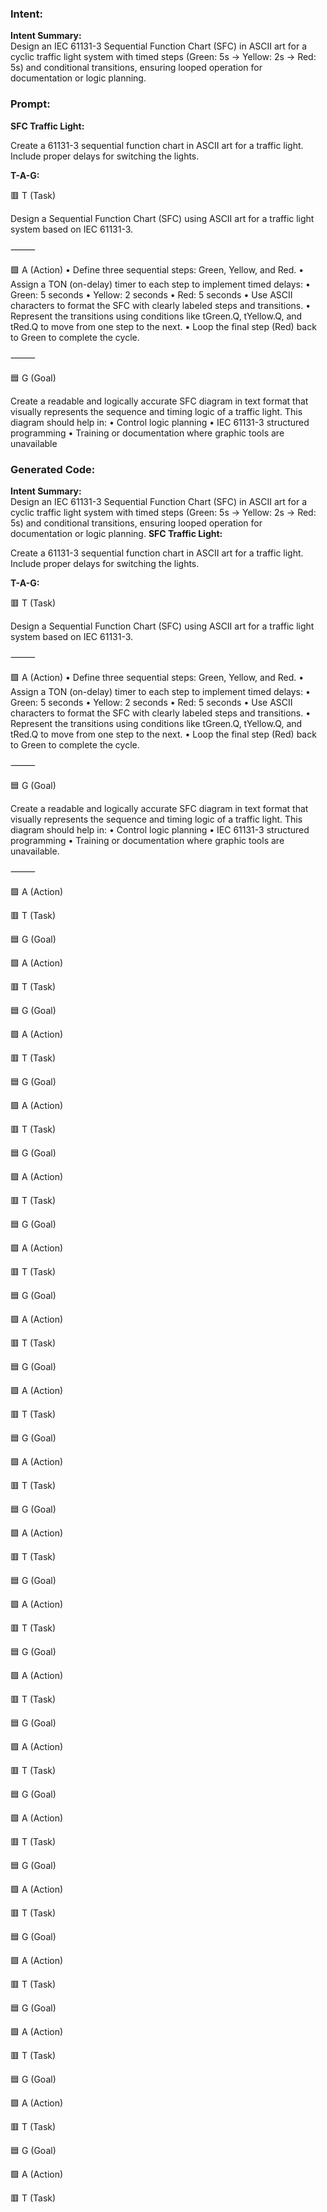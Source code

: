 ### Intent:
**Intent Summary:**  
Design an IEC 61131-3 Sequential Function Chart (SFC) in ASCII art for a cyclic traffic light system with timed steps (Green: 5s → Yellow: 2s → Red: 5s) and conditional transitions, ensuring looped operation for documentation or logic planning.

### Prompt:
**SFC Traffic Light:**

Create a 61131-3 sequential function chart in ASCII art for a traffic light. Include proper delays for switching the lights.

**T-A-G:**

🟥 T (Task)

Design a Sequential Function Chart (SFC) using ASCII art for a traffic light system based on IEC 61131-3.

⸻

🟩 A (Action)
	•	Define three sequential steps: Green, Yellow, and Red.
	•	Assign a TON (on-delay) timer to each step to implement timed delays:
	•	Green: 5 seconds
	•	Yellow: 2 seconds
	•	Red: 5 seconds
	•	Use ASCII characters to format the SFC with clearly labeled steps and transitions.
	•	Represent the transitions using conditions like tGreen.Q, tYellow.Q, and tRed.Q to move from one step to the next.
	•	Loop the final step (Red) back to Green to complete the cycle.

⸻

🟦 G (Goal)

Create a readable and logically accurate SFC diagram in text format that visually represents the sequence and timing logic of a traffic light. This diagram should help in:
	•	Control logic planning
	•	IEC 61131-3 structured programming
	•	Training or documentation where graphic tools are unavailable

### Generated Code:
**Intent Summary:**  
Design an IEC 61131-3 Sequential Function Chart (SFC) in ASCII art for a cyclic traffic light system with timed steps (Green: 5s → Yellow: 2s → Red: 5s) and conditional transitions, ensuring looped operation for documentation or logic planning.
**SFC Traffic Light:**

Create a 61131-3 sequential function chart in ASCII art for a traffic light. Include proper delays for switching the lights.

**T-A-G:**

🟥 T (Task)

Design a Sequential Function Chart (SFC) using ASCII art for a traffic light system based on IEC 61131-3.

⸻

🟩 A (Action)
	•	Define three sequential steps: Green, Yellow, and Red.
	•	Assign a TON (on-delay) timer to each step to implement timed delays:
	•	Green: 5 seconds
	•	Yellow: 2 seconds
	•	Red: 5 seconds
	•	Use ASCII characters to format the SFC with clearly labeled steps and transitions.
	•	Represent the transitions using conditions like tGreen.Q, tYellow.Q, and tRed.Q to move from one step to the next.
	•	Loop the final step (Red) back to Green to complete the cycle.

⸻

🟦 G (Goal)

Create a readable and logically accurate SFC diagram in text format that visually represents the sequence and timing logic of a traffic light. This diagram should help in:
	•	Control logic planning
	•	IEC 61131-3 structured programming
	•	Training or documentation where graphic tools are unavailable.

⸻

🟩 A (Action)

🟥 T (Task)

🟦 G (Goal)

🟩 A (Action)

🟥 T (Task)

🟦 G (Goal)

🟩 A (Action)

🟥 T (Task)

🟦 G (Goal)

🟩 A (Action)

🟥 T (Task)

🟦 G (Goal)

🟩 A (Action)

🟥 T (Task)

🟦 G (Goal)

🟩 A (Action)

🟥 T (Task)

🟦 G (Goal)

🟩 A (Action)

🟥 T (Task)

🟦 G (Goal)

🟩 A (Action)

🟥 T (Task)

🟦 G (Goal)

🟩 A (Action)

🟥 T (Task)

🟦 G (Goal)

🟩 A (Action)

🟥 T (Task)

🟦 G (Goal)

🟩 A (Action)

🟥 T (Task)

🟦 G (Goal)

🟩 A (Action)

🟥 T (Task)

🟦 G (Goal)

🟩 A (Action)

🟥 T (Task)

🟦 G (Goal)

🟩 A (Action)

🟥 T (Task)

🟦 G (Goal)

🟩 A (Action)

🟥 T (Task)

🟦 G (Goal)

🟩 A (Action)

🟥 T (Task)

🟦 G (Goal)

🟩 A (Action)

🟥 T (Task)

🟦 G (Goal)

🟩 A (Action)

🟥 T (Task)

🟦 G (Goal)

🟩 A (Action)

🟥 T (Task)
